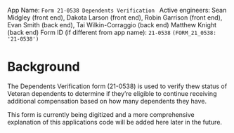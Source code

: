 App Name: `Form 21-0538 Dependents Verification `
Active engineers: Sean Midgley (front end), Dakota Larson (front end), Robin Garrison (front end), Evan Smith (back end), Tai Wilkin-Corraggio (back end) Matthew Knight (back end)
Form ID (if different from app name): `21-0538` `(FORM_21_0538: '21-0538')`

# Background
The Dependents Verification form (21-0538) is used to verify thew status of Veteran dependents to determine if they’re eligible to continue receiving additional compensation based on how many dependents they have.

This form is currently being digitized and a more comprehensive explanation of this applications code will be added here later in the future.